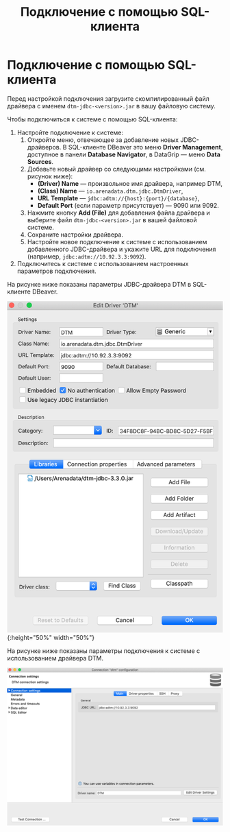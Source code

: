 ﻿---
layout: default
title: Подключение с помощью SQL-клиента
nav_order: 1
parent: Подключение
grand_parent: Работа с системой
has_children: false
has_toc: false
---

Подключение с помощью SQL-клиента
=================================

Перед настройкой подключения загрузите скомпилированный файл драйвера с именем `dtm-jdbc-<version>.jar` 
в вашу файловую систему.

Чтобы подключиться к системе с помощью SQL-клиента:

1. Настройте подключение к системе:
    1. Откройте меню, отвечающее за добавление новых JDBC-драйверов. В SQL-клиенте DBeaver это меню __Driver Management__, доступное в панели __Database Navigator__, в DataGrip — меню __Data Sources__.
    2. Добавьте новый драйвер со следующими настройками (см. рисунок ниже):
        - __(Driver) Name__ — произвольное имя драйвера, например DTM,
        - __(Class) Name__ — `io.arenadata.dtm.jdbc.DtmDriver`,
        - __URL Template__ — `jdbc:adtm://{host}:{port}/{database}`,
        - __Default Port__ (если параметр присутствует) — 9090 или 9092.
    3. Нажмите кнопку __Add (File)__ для добавления файла драйвера и выберите файл `dtm-jdbc-<version>.jar` в вашей файловой системе.
    4. Сохраните настройки драйвера.
    5. Настройте новое подключение к системе с использованием добавленного JDBC-драйвера и укажите URL для подключения (например, `jdbc:adtm://10.92.3.3:9092`).
2. Подключитесь к системе с использованием настроенных параметров подключения.

На рисунке ниже показаны параметры JDBC-драйвера DTM в SQL-клиенте DBeaver.

![Alt text](Настройки_драйвера.png){:height="50%" width="50%"}

На рисунке ниже показаны параметры подключения к системе с использованием драйвера DTM.

![Alt text](Настройки_подключения.png)